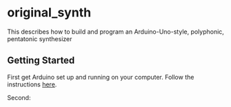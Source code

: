 # original_synth
This describes how to build and program an Arduino-Uno-style, polyphonic, pentatonic synthesizer

## Getting Started

First get Arduino set up and running on your computer. Follow the instructions [here](https://www.arduino.cc/en/Guide/HomePage).

Second:
